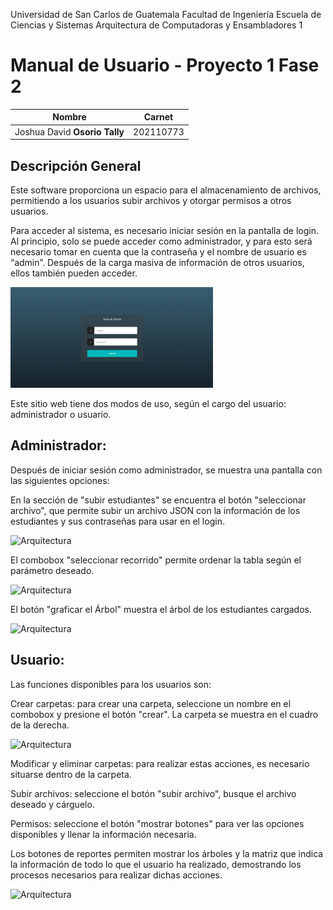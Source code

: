 Universidad de San Carlos de Guatemala
Facultad de Ingeniería
Escuela de Ciencias y Sistemas
Arquitectura de Computadoras y Ensambladores 1

# Manual de Usuario - Proyecto 1 Fase 2

| Nombre | Carnet |  
| ------ | ------ |  
| Joshua David **Osorio Tally** | 202110773 |  

## Descripción General
Este software proporciona un espacio para el almacenamiento de archivos, permitiendo a los usuarios subir archivos y otorgar permisos a otros usuarios.  

 
Para acceder al sistema, es necesario iniciar sesión en la pantalla de login. Al principio, solo se puede acceder como administrador, y para esto será necesario tomar en cuenta que la contraseña y el nombre de usuario es “admin”. Después de la carga masiva de información de otros usuarios, ellos también pueden acceder. 

![Arquitectura](https://github.com/Joshua0926/EDD_1S2023_PY_202110773/blob/main/EDD_Proyecto1_Fase2/loginedd.PNG)

Este sitio web tiene dos modos de uso, según el cargo del usuario: administrador o usuario. 

## Administrador: 

Después de iniciar sesión como administrador, se muestra una pantalla con las siguientes opciones: 

En la sección de "subir estudiantes" se encuentra el botón "seleccionar archivo", que permite subir un archivo JSON con la información de los estudiantes y sus contraseñas para usar en el login. 

![Arquitectura](https://gitlab.com/Joshua0926/ace1-231s0778a202110773prac4/-/blob/main/imagenes/subrutina.PNG)

El combobox "seleccionar recorrido" permite ordenar la tabla según el parámetro deseado. 

![Arquitectura](https://gitlab.com/Joshua0926/ace1-231s0778a202110773prac4/-/blob/main/imagenes/subrutina.PNG)

El botón "graficar el Árbol" muestra el árbol de los estudiantes cargados. 

![Arquitectura](https://gitlab.com/Joshua0926/ace1-231s0778a202110773prac4/-/blob/main/imagenes/subrutina.PNG)

## Usuario: 

Las funciones disponibles para los usuarios son: 


Crear carpetas: para crear una carpeta, seleccione un nombre en el combobox y presione el botón "crear". La carpeta se muestra en el cuadro de la derecha.

![Arquitectura](https://gitlab.com/Joshua0926/ace1-231s0778a202110773prac4/-/blob/main/imagenes/subrutina.PNG)


Modificar y eliminar carpetas: para realizar estas acciones, es necesario situarse dentro de la carpeta. 

Subir archivos: seleccione el botón "subir archivo", busque el archivo deseado y cárguelo. 

 
Permisos: seleccione el botón "mostrar botones" para ver las opciones disponibles y llenar la información necesaria. 


Los botones de reportes permiten mostrar los árboles y la matriz que indica la información de todo lo que el usuario ha realizado, demostrando los procesos necesarios para realizar dichas acciones. 

![Arquitectura](https://gitlab.com/Joshua0926/ace1-231s0778a202110773prac4/-/blob/main/imagenes/subrutina.PNG)